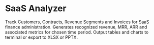 # SaaS Analyzer

Track Customers, Contracts, Revenue Segments and Invoices for SaaS finance administration. Generates recognized revenue, MRR, ARR and associated metrics for chosen time period. Output tables and charts to terminal or export to XLSX or PPTX.

